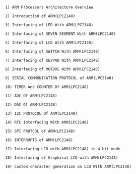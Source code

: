    1) ARM Processors Architecture Overview
    
    2) Introduction of ARM(LPC2148)
    
    3) Interfacing of LED With ARM(LPC2148)
    
    4) Interfacing of SEVEN SEGMENT With ARM(LPC2148)
    
    5) Interfacing of LCD With ARM(LPC2148)
    
    6) Interfacing of SWITCH With ARM(LPC2148)
    
    7) Interfacing of KEYPAD With ARM(LPC2148)
    
    8) Interfacing of MOTORS With ARM(LPC2148)
    
    9) SERIAL COMMUNICATION PROTOCOL of ARM(LPC2148)
    
    10) TIMER And COUNTER Of ARM(LPC2148)
    
    11) ADC Of ARM(LPC2148)
    
    12) DAC Of ARM(LPC2148)
    
    13) I2C PROTOCOL Of ARM(LPC2148)
    
    14) RTC Interfacing With ARM(LPC2148)
    
    15) SPI PROTCOL of ARM(LPC2148)
    
    16) INTERRUPTS of ARM(LPC2148)
    
    17) Interfacing LCD with ARM(LPC2148) in 4-bit mode
    
    18) Interfacing of Graphical LCD with ARM(LPC2148)
    
    19) Custom character generation on LCD With ARM(LPC2148)
    